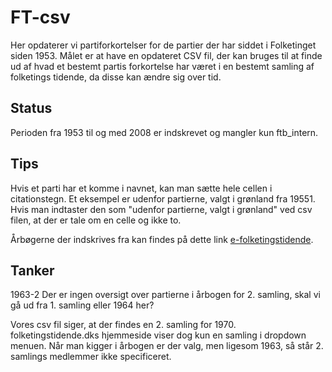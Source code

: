 # FT-csv
Her opdaterer vi partiforkortelser for de partier der har siddet i Folketinget siden 1953. 
Målet er at have en opdateret CSV fil, der kan bruges til at finde ud af hvad et bestemt partis forkortelse har været i en bestemt samling af folketings tidende, da disse kan ændre sig over tid.  

## Status
Perioden fra 1953 til og med 2008 er indskrevet og mangler kun ftb_intern.

## Tips
Hvis et parti har et komme i navnet, kan man sætte hele cellen i citationstegn. Et eksempel er udenfor partierne, valgt i grønland fra 19551. Hvis man indtaster den som "udenfor partierne, valgt i grønland" ved csv filen, at der er tale om en celle og ikke to.

Årbøgerne der indskrives fra kan findes på dette link [e-folketingstidende](https://www.folketingstidende.dk/da/e-folketingstidende).

## Tanker
1963-2 Der er ingen oversigt over partierne i årbogen for 2. samling, skal vi gå ud fra 1. samling eller 1964 her?

Vores csv fil siger, at der findes en 2. samling for 1970. folketingstidende.dks hjemmeside viser dog kun en samling i dropdown menuen. Når man kigger i årbogen er der valg, men ligesom 1963, så står 2. samlings medlemmer ikke specificeret. 
